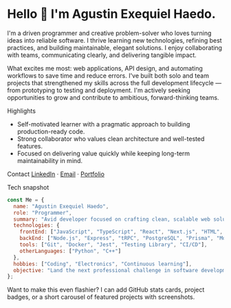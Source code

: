 # Hello 👋 I'm Agustin Exequiel Haedo.

I'm a driven programmer and creative problem-solver who loves turning ideas into reliable software. I thrive learning new technologies, refining best practices, and building maintainable, elegant solutions. I enjoy collaborating with teams, communicating clearly, and delivering tangible impact.

What excites me most: web applications, API design, and automating workflows to save time and reduce errors. I've built both solo and team projects that strengthened my skills across the full development lifecycle — from prototyping to testing and deployment. I'm actively seeking opportunities to grow and contribute to ambitious, forward-thinking teams.

Highlights
- Self-motivated learner with a pragmatic approach to building production-ready code.
- Strong collaborator who values clean architecture and well-tested features.
- Focused on delivering value quickly while keeping long-term maintainability in mind.

Contact
[LinkedIn](https://www.linkedin.com/in/your-profile) · [Email](mailto:aguustinhaedo@gmail.com) · [Portfolio](https://haedo-agustin.github.io/pagina-web-Portfolio/)

Tech snapshot
```javascript
const Me = {
  name: "Agustin Exequiel Haedo",
  role: "Programmer",
  summary: "Avid developer focused on crafting clean, scalable web solutions.",
  technologies: {
    frontEnd: ["JavaScript", "TypeScript", "React", "Next.js", "HTML", "CSS"],
    backEnd: ["Node.js", "Express", "tRPC", "PostgreSQL", "Prisma", "MongoDB"],
    tools: ["Git", "Docker", "Jest", "Testing Library", "CI/CD"],
    otherLanguages: ["Python", "C++"]
  },
  hobbies: ["Coding", "Electronics", "Continuous learning"],
  objective: "Land the next professional challenge in software development where I can grow and contribute."
};
```

Want to make this even flashier? I can add GitHub stats cards, project badges, or a short carousel of featured projects with screenshots.

